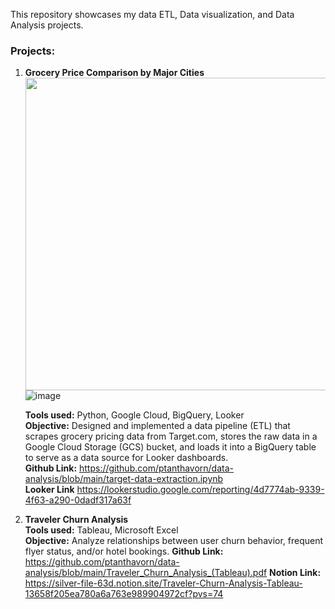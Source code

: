 This repository showcases my data ETL, Data visualization, and Data Analysis projects.

### Projects:

1. **Grocery Price Comparison by Major Cities**
   <img src="https://github.com/user-attachments/assets/ea15f842-54aa-4755-9829-638a2b98e74a" width="500"/>
   ![image](https://github.com/user-attachments/assets/ea15f842-54aa-4755-9829-638a2b98e74a)

   **Tools used:** Python, Google Cloud, BigQuery, Looker  
   **Objective:** Designed and implemented a data pipeline (ETL) that scrapes grocery pricing data from Target.com, stores the raw data in a Google Cloud Storage (GCS) bucket, and loads it    into a BigQuery table to serve as a data source for Looker dashboards.  
   **Github Link:** https://github.com/ptanthavorn/data-analysis/blob/main/target-data-extraction.ipynb  
   **Looker Link** https://lookerstudio.google.com/reporting/4d7774ab-9339-4f63-a290-0dadf317a63f  

2. **Traveler Churn Analysis**  
   **Tools used:** Tableau, Microsoft Excel    
   **Objective:** Analyze relationships between user churn behavior, frequent flyer status, and/or hotel bookings.
   **Github Link:** https://github.com/ptanthavorn/data-analysis/blob/main/Traveler_Churn_Analysis_(Tableau).pdf
   **Notion Link:** https://silver-file-63d.notion.site/Traveler-Churn-Analysis-Tableau-13658f205ea780a6a763e989904972cf?pvs=74

